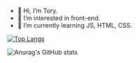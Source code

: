 - 👋 Hi, I’m Tory.
- 👀 I’m interested in front-end.
- 🌱 I’m currently learning  JS, HTML, CSS.

[![Top Langs](https://github-readme-stats.vercel.app/api/top-langs/?username=anuraghazra&layout=compact)](https://github.com/anuraghazra/github-readme-stats)

![Anurag's GitHub stats](https://github-readme-stats.vercel.app/api?username=1two13&theme=vue-dark&_icons=true)


